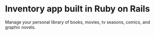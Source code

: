 # Inventory app built in Ruby on Rails

Manage your personal library of books, movies, tv seasons, comics, and graphic novels.

